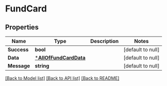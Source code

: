 # FundCard

## Properties
Name | Type | Description | Notes
------------ | ------------- | ------------- | -------------
**Success** | **bool** |  | [default to null]
**Data** | [***AllOfFundCardData**](AllOfFundCardData.md) |  | [default to null]
**Message** | **string** |  | [default to null]

[[Back to Model list]](../README.md#documentation-for-models) [[Back to API list]](../README.md#documentation-for-api-endpoints) [[Back to README]](../README.md)

